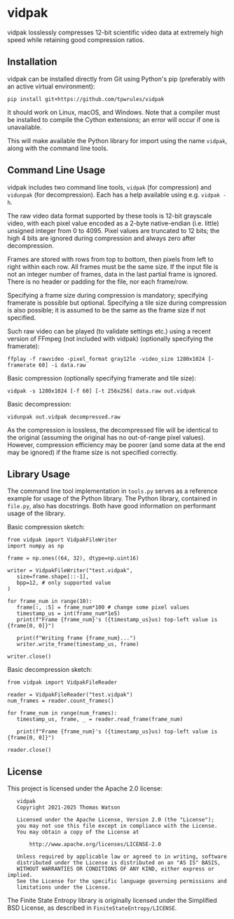 # vidpak

vidpak losslessly compresses 12-bit scientific video data at extremely high
speed while retaining good compression ratios.

## Installation

vidpak can be installed directly from Git using Python's pip (preferably with an
active virtual environment):

```
pip install git+https://github.com/tpwrules/vidpak
```

It should work on Linux, macOS, and Windows. Note that a compiler must be
installed to compile the Cython extensions; an error will occur if one is
unavailable.

This will make available the Python library for import using the name `vidpak`,
along with the command line tools.

## Command Line Usage

vidpak includes two command line tools, `vidpak` (for compression) and
`vidunpak` (for decompression). Each has a help available using e.g.
`vidpak -h`.

The raw video data format supported by these tools is 12-bit grayscale video,
with each pixel value encoded as a 2-byte native-endian (i.e. little) unsigned
integer from 0 to 4095. Pixel values are truncated to 12 bits; the high 4 bits
are ignored during compression and always zero after decompression.

Frames are stored with rows from top to bottom, then pixels from left to right
within each row. All frames must be the same size. If the input file is not an
integer number of frames, data in the last partial frame is ignored. There is
no header or padding for the file, nor each frame/row.

Specifying a frame size during compression is mandatory; specifying framerate is
possible but optional. Specifying a tile size during compression is also
possible; it is assumed to be the same as the frame size if not specified.

Such raw video can be played (to validate settings etc.) using a recent version
of FFmpeg (not included with vidpak) (optionally specifying the framerate):
```
ffplay -f rawvideo -pixel_format gray12le -video_size 1280x1024 [-framerate 60] -i data.raw
```

Basic compression (optionally specifying framerate and tile size):
```
vidpak -s 1280x1024 [-f 60] [-t 256x256] data.raw out.vidpak
```

Basic decompression:
```
vidunpak out.vidpak decompressed.raw
```

As the compression is lossless, the decompressed file will be identical to the
original (assuming the original has no out-of-range pixel values). However,
compression efficiency may be poorer (and some data at the end may be ignored)
if the frame size is not specified correctly.

## Library Usage

The command line tool implementation in `tools.py` serves as a reference example
for usage of the Python library. The Python library, contained in `file.py`,
also has docstrings. Both have good information on performant usage of the
library.

Basic compression sketch:
```
from vidpak import VidpakFileWriter
import numpy as np

frame = np.ones((64, 32), dtype=np.uint16)

writer = VidpakFileWriter("test.vidpak",
   size=frame.shape[::-1],
   bpp=12, # only supported value
)

for frame_num in range(10):
   frame[:, :5] = frame_num*100 # change some pixel values
   timestamp_us = int(frame_num*1e5)
   print(f"Frame {frame_num}'s ({timestamp_us}us) top-left value is {frame[0, 0]}")

   print(f"Writing frame {frame_num}...")
   writer.write_frame(timestamp_us, frame)

writer.close()
```

Basic decompression sketch:
```
from vidpak import VidpakFileReader

reader = VidpakFileReader("test.vidpak")
num_frames = reader.count_frames()

for frame_num in range(num_frames):
   timestamp_us, frame, _ = reader.read_frame(frame_num)

   print(f"Frame {frame_num}'s ({timestamp_us}us) top-left value is {frame[0, 0]}")

reader.close()
```


## License

This project is licensed under the Apache 2.0 license:

```
   vidpak
   Copyright 2021-2025 Thomas Watson

   Licensed under the Apache License, Version 2.0 (the "License");
   you may not use this file except in compliance with the License.
   You may obtain a copy of the License at

       http://www.apache.org/licenses/LICENSE-2.0

   Unless required by applicable law or agreed to in writing, software
   distributed under the License is distributed on an "AS IS" BASIS,
   WITHOUT WARRANTIES OR CONDITIONS OF ANY KIND, either express or implied.
   See the License for the specific language governing permissions and
   limitations under the License.
```

The Finite State Entropy library is originally licensed under the Simplified BSD
License, as described in `FiniteStateEntropy/LICENSE`.
